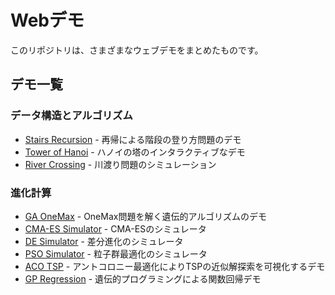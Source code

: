 # Webデモ

このリポジトリは、さまざまなウェブデモをまとめたものです。

## デモ一覧

### データ構造とアルゴリズム
*   [Stairs Recursion](https://jkushida.github.io/Web_demo/DSA/stairs_recursion.html) - 再帰による階段の登り方問題のデモ
*   [Tower of Hanoi](https://jkushida.github.io/Web_demo/DSA/hanoi.html) - ハノイの塔のインタラクティブなデモ
*   [River Crossing](https://jkushida.github.io/Web_demo/DSA/river-crossing.html) - 川渡り問題のシミュレーション

### 進化計算
*   [GA OneMax](https://jkushida.github.io/Web_demo/EC/ga-onemax.html) - OneMax問題を解く遺伝的アルゴリズムのデモ
*   [CMA-ES Simulator](https://jkushida.github.io/Web_demo/EC/cmaes_simulator.html) - CMA-ESのシミュレータ
*   [DE Simulator](https://jkushida.github.io/Web_demo/EC/de_simulator.html) - 差分進化のシミュレータ
*   [PSO Simulator](https://jkushida.github.io/Web_demo/EC/pso_simulator.html) - 粒子群最適化のシミュレータ
*   [ACO TSP](https://jkushida.github.io/Web_demo/EC/aco_tsp.html) - アントコロニー最適化によりTSPの近似解探索を可視化するデモ
*   [GP Regression](https://jkushida.github.io/Web_demo/EC/gp_regression.html) - 遺伝的プログラミングによる関数回帰デモ
